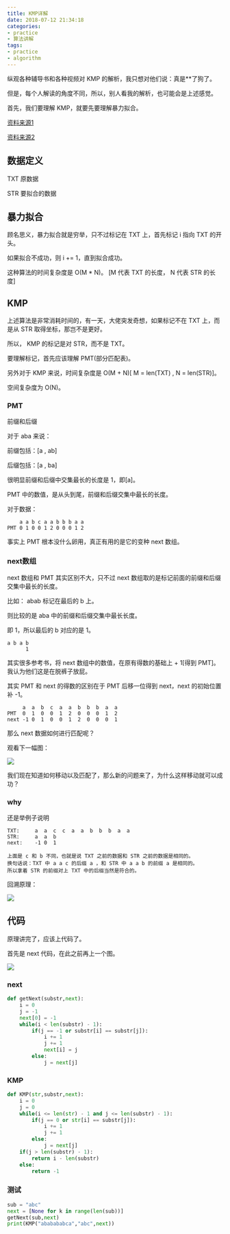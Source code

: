```yaml
---
title: KMP详解
date: 2018-07-12 21:34:18
categories:
- practice
- 算法讲解
tags:
- practice
- algorithm
---
```

纵观各种辅导书和各种视频对 KMP 的解析，我只想对他们说：真是**了狗了。

<!-- more -->

但是，每个人解读的角度不同，所以，别人看我的解析，也可能会是上述感觉。

首先，我们要理解 KMP，就要先要理解暴力拟合。

[资料来源1](https://www.zhihu.com/question/21923021/answer/281346746)

[资料来源2](https://www.bilibili.com/video/av11866460?from=search&seid=11184906092004577264)

## 数据定义

TXT 原数据

STR 要拟合的数据

## 暴力拟合

顾名思义，暴力拟合就是穷举，只不过标记在 TXT 上，首先标记 i 指向 TXT 的开头。

如果拟合不成功，则 i += 1，直到拟合成功。

这种算法的时间复杂度是 O(M * N)。 [M 代表 TXT 的长度， N 代表 STR 的长度]

## KMP

上述算法是非常消耗时间的，有一天，大佬突发奇想，如果标记不在 TXT 上，而是从 STR 取得坐标，那岂不是更好。

所以， KMP 的标记是对 STR，而不是 TXT。

要理解标记，首先应该理解 PMT(部分匹配表)。

另外对于 KMP 来说，时间复杂度是 O(M + N)[ M = len(TXT) , N = len(STR)]。

空间复杂度为 O(N)。

### PMT

前缀和后缀

对于 aba 来说：

前缀包括：[a , ab]

后缀包括：[a , ba]

很明显前缀和后缀中交集最长的长度是 1，即[a]。

PMT 中的数值，是从头到尾，前缀和后缀交集中最长的长度。

对于数据：

		a a b c a a b b b a a
	PMT 0 1 0 0 1 2 0 0 0 1 2

事实上 PMT 根本没什么卵用，真正有用的是它的变种 next 数组。


### next数组

next 数组和 PMT 其实区别不大，只不过 next 数组取的是标记前面的前缀和后缀交集中最长的长度。

比如： abab 标记在最后的 b 上。

则比较的是 aba 中的前缀和后缀交集中最长长度。

即 1，所以最后的 b 对应的是 1。

	a b a b
	      1

其实很多参考书，将 next 数组中的数值，在原有得数的基础上 + 1[得到 PMT]。我认为他们这是在脱裤子放屁。

其实 PMT 和 next 的得数的区别在于 PMT 后移一位得到 next，next 的初始位置补 -1。

		 a  a  b  c  a  a  b  b  b  a  a
	PMT  0  1  0  0  1  2  0  0  0  1  2
	next -1 0  1  0  0  1  2  0  0  0  1
	
那么 next 数据如何进行匹配呢？

观看下一幅图：

![](/images/practice/14_0.png)

我们现在知道如何移动以及匹配了，那么新的问题来了，为什么这样移动就可以成功？

### why

还是举例子说明

	TXT:	 a  a  c  c  a  a  b  b  b  a  a
	STR:     a  a  b
	next:    -1 0  1
	
	上面是 c 和 b 不同，也就是说 TXT 之前的数据和 STR 之前的数据是相同的。
	换句话说：TXT 中 a a c 的后缀 a ，和 STR 中 a a b 的前缀 a 是相同的。
	所以拿着 STR 的前缀对上 TXT 中的后缀当然是符合的。

回溯原理：

![](/images/practice/14_1.png)
	
## 代码

原理讲完了，应该上代码了。

首先是 next 代码，在此之前再上一个图。

![](/images/practice/14_2.png)

### next

```python
def getNext(substr,next):
    i = 0
    j = -1
    next[0] = -1
    while(i < len(substr) - 1):
        if(j == -1 or substr[i] == substr[j]):
            i += 1
            j += 1
            next[i] = j
        else:
            j = next[j]
```
### KMP
```python
def KMP(str,substr,next):
    i = 0
    j = 0
    while(i <= len(str) - 1 and j <= len(substr) - 1):
        if(j == 0 or str[i] == substr[j]):
            i += 1
            j += 1
        else:
            j = next[j]
    if(j > len(substr) - 1):
        return i - len(substr)
    else:
        return -1
```

### 测试

```python
sub = "abc"
next = [None for k in range(len(sub))]
getNext(sub,next)
print(KMP("ababababca","abc",next))
```

